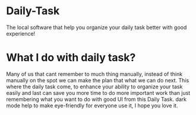 # Daily-Task
The local software that help you organize your daily task better with good experience!

# What I do with daily task?
Many of us that cant remember to much thing manually, instead of think manually on the spot we can make the plan that 
what we can do next. This where the daily task come, to enhance your ability to organize your task easily and last can
save you more time to do more important work than just remembering what you want to do with good UI from this Daily Task.
dark mode help to make eye-friendly for everyone use it, I hope you love it.
